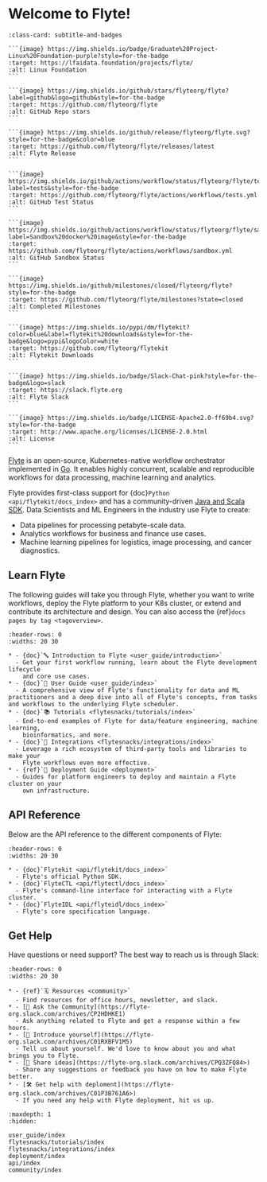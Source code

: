 # Welcome to Flyte!

````{card} The highly scalable and flexible workflow orchestrator that unifies data, ML and analytics.
:class-card: subtitle-and-badges

```{image} https://img.shields.io/badge/Graduate%20Project-Linux%20Foundation-purple?style=for-the-badge
:target: https://lfaidata.foundation/projects/flyte/
:alt: Linux Foundation
```

```{image} https://img.shields.io/github/stars/flyteorg/flyte?label=github&logo=github&style=for-the-badge
:target: https://github.com/flyteorg/flyte
:alt: GitHub Repo stars
```

```{image} https://img.shields.io/github/release/flyteorg/flyte.svg?style=for-the-badge&color=blue
:target: https://github.com/flyteorg/flyte/releases/latest
:alt: Flyte Release
```

```{image} https://img.shields.io/github/actions/workflow/status/flyteorg/flyte/tests.yml?label=tests&style=for-the-badge
:target: https://github.com/flyteorg/flyte/actions/workflows/tests.yml
:alt: GitHub Test Status
```

```{image} https://img.shields.io/github/actions/workflow/status/flyteorg/flyte/sandbox.yml?label=Sandbox%20docker%20image&style=for-the-badge
:target: https://github.com/flyteorg/flyte/actions/workflows/sandbox.yml
:alt: GitHub Sandbox Status
```

```{image} https://img.shields.io/github/milestones/closed/flyteorg/flyte?style=for-the-badge
:target: https://github.com/flyteorg/flyte/milestones?state=closed
:alt: Completed Milestones
```

```{image} https://img.shields.io/pypi/dm/flytekit?color=blue&label=flytekit%20downloads&style=for-the-badge&logo=pypi&logoColor=white
:target: https://github.com/flyteorg/flytekit
:alt: Flytekit Downloads
```

```{image} https://img.shields.io/badge/Slack-Chat-pink?style=for-the-badge&logo=slack
:target: https://slack.flyte.org
:alt: Flyte Slack
```

```{image} https://img.shields.io/badge/LICENSE-Apache2.0-ff69b4.svg?style=for-the-badge
:target: http://www.apache.org/licenses/LICENSE-2.0.html
:alt: License
```

````


[Flyte](https://github.com/flyteorg/flyte) is an open-source, Kubernetes-native
workflow orchestrator implemented in [Go](https://go.dev/). It enables highly
concurrent, scalable and reproducible workflows for data processing, machine
learning and analytics.

Flyte provides first-class support for
{doc}`Python <api/flytekit/docs_index>` and has a community-driven [Java and Scala SDK](https://github.com/flyteorg/flytekit-java). 
Data Scientists and ML Engineers in the industry use Flyte to create:

- Data pipelines for processing petabyte-scale data.
- Analytics workflows for business and finance use cases.
- Machine learning pipelines for logistics, image processing, and cancer diagnostics.

## Learn Flyte

The following guides will take you through Flyte, whether you want to write
workflows, deploy the Flyte platform to your K8s cluster, or extend and
contribute its architecture and design. You can also access the
{ref}`docs pages by tag <tagoverview>`.

```{list-table}
:header-rows: 0
:widths: 20 30

* - {doc}`🔤 Introduction to Flyte <user_guide/introduction>`
  - Get your first workflow running, learn about the Flyte development lifecycle
    and core use cases.
* - {doc}`📖 User Guide <user_guide/index>`
  - A comprehensive view of Flyte's functionality for data and ML practitioners and a deep dive into all of Flyte's concepts, from tasks and workflows to the underlying Flyte scheduler.
* - {doc}`📚 Tutorials <flytesnacks/tutorials/index>`
  - End-to-end examples of Flyte for data/feature engineering, machine learning,
    bioinformatics, and more.
* - {doc}`🔌 Integrations <flytesnacks/integrations/index>`
  - Leverage a rich ecosystem of third-party tools and libraries to make your
    Flyte workflows even more effective.
* - {ref}`🚀 Deployment Guide <deployment>`
  - Guides for platform engineers to deploy and maintain a Flyte cluster on your
    own infrastructure.
```

## API Reference

Below are the API reference to the different components of Flyte:

```{list-table}
:header-rows: 0
:widths: 20 30

* - {doc}`Flytekit <api/flytekit/docs_index>`
  - Flyte's official Python SDK.
* - {doc}`FlyteCTL <api/flytectl/docs_index>`
  - Flyte's command-line interface for interacting with a Flyte cluster.
* - {doc}`FlyteIDL <api/flyteidl/docs_index>`
  - Flyte's core specification language.
```

## Get Help

Have questions or need support? The best way to reach us is through Slack:

```{list-table}
:header-rows: 0
:widths: 20 30

* - {ref}`🗓️ Resources <community>`
  - Find resources for office hours, newsletter, and slack.
* - [🤔 Ask the Community](https://flyte-org.slack.com/archives/CP2HDHKE1)
  - Ask anything related to Flyte and get a response within a few hours.
* - [👋 Introduce yourself](https://flyte-org.slack.com/archives/C01RXBFV1M5)
  - Tell us about yourself. We'd love to know about you and what brings you to Flyte.
* - [💭 Share ideas](https://flyte-org.slack.com/archives/CPQ3ZFQ84>)
  - Share any suggestions or feedback you have on how to make Flyte better.
* - [🛠 Get help with deploment](https://flyte-org.slack.com/archives/C01P3B761A6>)
  - If you need any help with Flyte deployment, hit us up.
```

```{toctree}
:maxdepth: 1
:hidden:

user_guide/index
flytesnacks/tutorials/index
flytesnacks/integrations/index
deployment/index
api/index
community/index
```
